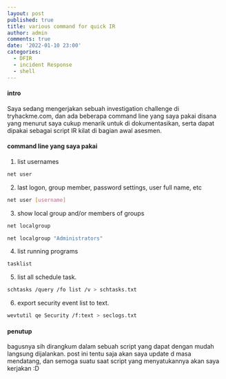 ```yaml
---
layout: post
published: true
title: various command for quick IR
author: admin
comments: true
date: '2022-01-10 23:00'
categories:
  - DFIR
  - incident Response
  - shell
---
```

#### intro
Saya sedang mengerjakan sebuah investigation challenge di tryhackme.com,
dan ada beberapa command line yang saya pakai disana yang menurut saya cukup menarik untuk di dokumentasikan,
serta dapat dipakai sebagai script IR kilat di bagian awal asesmen.

<!--more-->
#### command line yang saya pakai
1. list usernames
```bash
net user
```

2. last logon, group member, password settings, user full name, etc
```bash
net user [username]
```

3. show local group and/or members of groups
```bash
net localgroup
```
```bash
net localgroup "Administrators"
```

4. list running programs
```bash
tasklist
```

5. list all schedule task.
```bash
schtasks /query /fo list /v > schtasks.txt
```

6. export security event list to text.
```bash
wevtutil qe Security /f:text > seclogs.txt
```

#### penutup
bagusnya sih dirangkum dalam sebuah script yang dapat dengan mudah langsung dijalankan.
post ini tentu saja akan saya update d masa mendatang, dan semoga suatu saat script yang menyatukannya akan saya kerjakan :D
